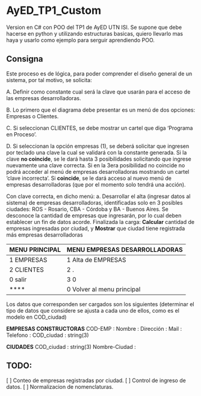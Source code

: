 # AyED_TP1_Custom
Version en C# con POO del TP1 de AyED UTN ISI. Se supone que debe hacerse en python y utilizando estructuras basicas, quiero llevarlo mas haya y usarlo como ejemplo para serguir aprendiendo POO.

## Consigna

Este proceso es de lógica, para poder comprender el diseño general de un sistema, por tal motivo, se solicita:

A. Definir como constante cual será la clave que usarán para el acceso de las empresas
desarrolladoras.

B. Lo primero que el diagrama debe presentar es un menú de dos opciones: Empresas o
Clientes.

C. Si seleccionan CLIENTES, se debe mostrar un cartel que diga ‘Programa en Proceso’.

D. Si seleccionan la opción empresas (1), se deberá solicitar que ingresen por teclado una
clave la cual se validará con la constante generada.
Si la clave **no coincide**, se le dará hasta 3 posibilidades solicitando que ingrese
nuevamente una clave correcta. Si en la 3era posibilidad no coincide no podrá acceder
al menú de empresas desarrolladoras mostrando un cartel ’clave incorrecta’.
Si **coincide**, se le dará acceso al nuevo menú de empresas desarrolladoras (que por el
momento solo tendrá una acción).

Con clave correcta, en dicho menú:
a. Desarrollar el alta (ingresar datos al sistema) de empresas desarrolladoras,
identificadas solo en 3 posibles ciudades: ROS - Rosario, CBA - Córdoba y BA -
Buenos Aires. Se desconoce la cantidad de empresas que ingresarán, por lo cual
deben establecer un fin de datos acorde.
Finalizada la carga:
**Calcular** cantidad de empresas ingresadas por ciudad, y
**Mostrar** que ciudad tiene registrada más empresas desarrolladoras

MENU PRINCIPAL | MENU EMPRESAS DESARROLLADORAS 
------------ | -------------
1 EMPRESAS | 1 Alta de EMPRESAS
2 CLIENTES | 2 .
0 salir | 3 0
**** | 0 Volver al menu principal
 
Los datos que corresponden ser cargados son los siguientes (determinar el tipo de datos que
considere se ajusta a cada uno de ellos, como es el modelo en COD_ciudad)

__**EMPRESAS CONSTRUCTORAS**__
COD-EMP :
Nombre :
Dirección :
Mail :
Telefono :
COD_ciudad : string(3)

__**CIUDADES**__
COD_ciudad : string(3)
Nombre-Ciudad :

## TODO:
[ ] Conteo de empresas registradas por ciudad.
[ ] Control de ingreso de datos.
[ ] Normalizacion de nomenclaturas.
